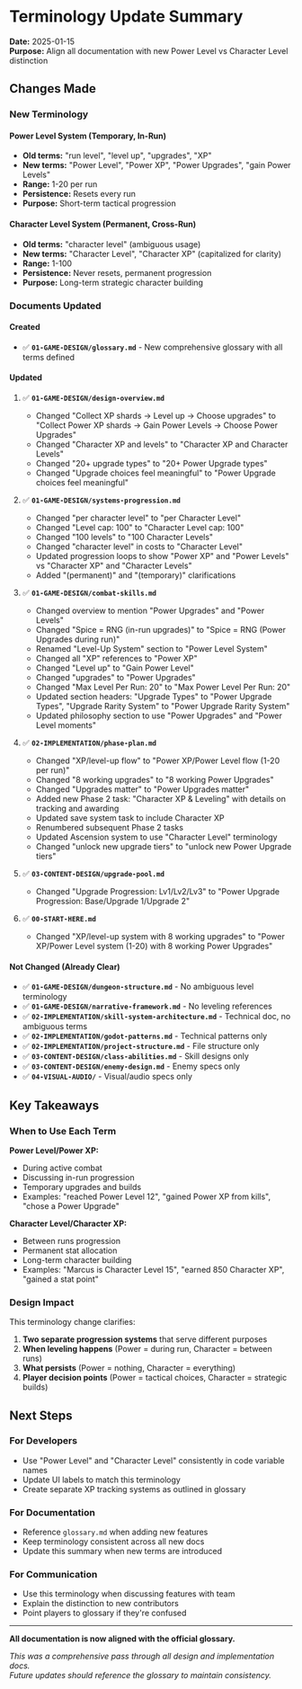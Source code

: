 # Terminology Update Summary

**Date:** 2025-01-15  
**Purpose:** Align all documentation with new Power Level vs Character Level distinction

## Changes Made

### New Terminology

#### Power Level System (Temporary, In-Run)
- **Old terms:** "run level", "level up", "upgrades", "XP"
- **New terms:** "Power Level", "Power XP", "Power Upgrades", "gain Power Levels"
- **Range:** 1-20 per run
- **Persistence:** Resets every run
- **Purpose:** Short-term tactical progression

#### Character Level System (Permanent, Cross-Run)
- **Old terms:** "character level" (ambiguous usage)
- **New terms:** "Character Level", "Character XP" (capitalized for clarity)
- **Range:** 1-100
- **Persistence:** Never resets, permanent progression
- **Purpose:** Long-term strategic character building

### Documents Updated

#### Created
- ✅ **`01-GAME-DESIGN/glossary.md`** - New comprehensive glossary with all terms defined

#### Updated
1. ✅ **`01-GAME-DESIGN/design-overview.md`**
   - Changed "Collect XP shards → Level up → Choose upgrades" to "Collect Power XP shards → Gain Power Levels → Choose Power Upgrades"
   - Changed "Character XP and levels" to "Character XP and Character Levels"
   - Changed "20+ upgrade types" to "20+ Power Upgrade types"
   - Changed "Upgrade choices feel meaningful" to "Power Upgrade choices feel meaningful"

2. ✅ **`01-GAME-DESIGN/systems-progression.md`**
   - Changed "per character level" to "per Character Level"
   - Changed "Level cap: 100" to "Character Level cap: 100"
   - Changed "100 levels" to "100 Character Levels"
   - Changed "character level" in costs to "Character Level"
   - Updated progression loops to show "Power XP" and "Power Levels" vs "Character XP" and "Character Levels"
   - Added "(permanent)" and "(temporary)" clarifications

3. ✅ **`01-GAME-DESIGN/combat-skills.md`**
   - Changed overview to mention "Power Upgrades" and "Power Levels"
   - Changed "Spice = RNG (in-run upgrades)" to "Spice = RNG (Power Upgrades during run)"
   - Renamed "Level-Up System" section to "Power Level System"
   - Changed all "XP" references to "Power XP"
   - Changed "Level up" to "Gain Power Level"
   - Changed "upgrades" to "Power Upgrades"
   - Changed "Max Level Per Run: 20" to "Max Power Level Per Run: 20"
   - Updated section headers: "Upgrade Types" to "Power Upgrade Types", "Upgrade Rarity System" to "Power Upgrade Rarity System"
   - Updated philosophy section to use "Power Upgrades" and "Power Level moments"

4. ✅ **`02-IMPLEMENTATION/phase-plan.md`**
   - Changed "XP/level-up flow" to "Power XP/Power Level flow (1-20 per run)"
   - Changed "8 working upgrades" to "8 working Power Upgrades"
   - Changed "Upgrades matter" to "Power Upgrades matter"
   - Added new Phase 2 task: "Character XP & Leveling" with details on tracking and awarding
   - Updated save system task to include Character XP
   - Renumbered subsequent Phase 2 tasks
   - Updated Ascension system to use "Character Level" terminology
   - Changed "unlock new upgrade tiers" to "unlock new Power Upgrade tiers"

5. ✅ **`03-CONTENT-DESIGN/upgrade-pool.md`**
   - Changed "Upgrade Progression: Lv1/Lv2/Lv3" to "Power Upgrade Progression: Base/Upgrade 1/Upgrade 2"

6. ✅ **`00-START-HERE.md`**
   - Changed "XP/level-up system with 8 working upgrades" to "Power XP/Power Level system (1-20) with 8 working Power Upgrades"

#### Not Changed (Already Clear)
- ✅ **`01-GAME-DESIGN/dungeon-structure.md`** - No ambiguous level terminology
- ✅ **`01-GAME-DESIGN/narrative-framework.md`** - No leveling references
- ✅ **`02-IMPLEMENTATION/skill-system-architecture.md`** - Technical doc, no ambiguous terms
- ✅ **`02-IMPLEMENTATION/godot-patterns.md`** - Technical patterns only
- ✅ **`02-IMPLEMENTATION/project-structure.md`** - File structure only
- ✅ **`03-CONTENT-DESIGN/class-abilities.md`** - Skill designs only
- ✅ **`03-CONTENT-DESIGN/enemy-design.md`** - Enemy specs only
- ✅ **`04-VISUAL-AUDIO/`** - Visual/audio specs only

## Key Takeaways

### When to Use Each Term

**Power Level/Power XP:**
- During active combat
- Discussing in-run progression
- Temporary upgrades and builds
- Examples: "reached Power Level 12", "gained Power XP from kills", "chose a Power Upgrade"

**Character Level/Character XP:**
- Between runs progression
- Permanent stat allocation
- Long-term character building
- Examples: "Marcus is Character Level 15", "earned 850 Character XP", "gained a stat point"

### Design Impact

This terminology change clarifies:
1. **Two separate progression systems** that serve different purposes
2. **When leveling happens** (Power = during run, Character = between runs)
3. **What persists** (Power = nothing, Character = everything)
4. **Player decision points** (Power = tactical choices, Character = strategic builds)

## Next Steps

### For Developers
- Use "Power Level" and "Character Level" consistently in code variable names
- Update UI labels to match this terminology
- Create separate XP tracking systems as outlined in glossary

### For Documentation
- Reference `glossary.md` when adding new features
- Keep terminology consistent across all new docs
- Update this summary when new terms are introduced

### For Communication
- Use this terminology when discussing features with team
- Explain the distinction to new contributors
- Point players to glossary if they're confused

---

**All documentation is now aligned with the official glossary.**

_This was a comprehensive pass through all design and implementation docs._  
_Future updates should reference the glossary to maintain consistency._
